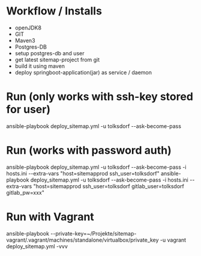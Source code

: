 # Workflow / Installs
 - openJDK8
 - GIT
 - Maven3
 - Postgres-DB
 - setup postgres-db and user
 - get latest sitemap-project from git
 - build it using maven
 - deploy springboot-application(jar) as service / daemon
# Run (only works with ssh-key stored for user)
ansible-playbook deploy_sitemap.yml -u tolksdorf --ask-become-pass
# Run (works with password auth)
ansible-playbook deploy_sitemap.yml -u tolksdorf --ask-become-pass -i hosts.ini --extra-vars "host=sitemapprod ssh_user=tolksdorf"
ansible-playbook deploy_sitemap.yml -u tolksdorf --ask-become-pass -i hosts.ini --extra-vars "host=sitemapprod ssh_user=tolksdorf
 gitlab_user=tolksdorf gitlab_pw=xxx"

# Run with Vagrant
ansible-playbook --private-key=~/Projekte/sitemap-vagrant/.vagrant/machines/standalone/virtualbox/private_key -u vagrant deploy_sitemap.yml -vvv